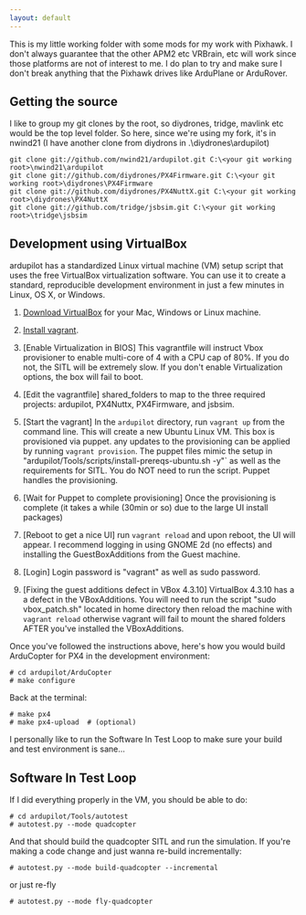 ```yaml
---
layout: default
---
```


This is my little working folder with some mods for my work with Pixhawk.  I don't always guarantee that the other APM2 etc VRBrain, etc will
work since those platforms are not of interest to me.  I do plan to try and make sure I don't break anything that the Pixhawk drives like
ArduPlane or ArduRover.

## Getting the source

I like to group my git clones by the root, so diydrones, tridge, mavlink etc would be the top level folder.
So here, since we're using my fork, it's in nwind21 (I have another clone from diydrons in .\diydrones\ardupilot)

```
git clone git://github.com/nwind21/ardupilot.git C:\<your git working root>\nwind21\ardupilot
git clone git://github.com/diydrones/PX4Firmware.git C:\<your git working root>\diydrones\PX4Firmware
git clone git://github.com/diydrones/PX4NuttX.git C:\<your git working root>\diydrones\PX4NuttX
git clone git://github.com/tridge/jsbsim.git C:\<your git working root>\tridge\jsbsim
```

## Development using VirtualBox

ardupilot has a standardized Linux virtual machine (VM) setup script
that uses the free VirtualBox virtualization software.  You can use it
to create a standard, reproducible development environment in just a
few minutes in Linux, OS X, or Windows.

 1. [Download VirtualBox](https://www.virtualbox.org/wiki/Downloads)
 for your Mac, Windows or Linux machine.

 2. [Install vagrant](http://docs.vagrantup.com/v2/installation/).
 
 3. [Enable Virtualization in BIOS]  This vagrantfile will instruct Vbox provisioner
 to enable multi-core of 4 with a CPU cap of 80%. If you do not, the SITL will be extremely slow.  If you don't
 enable Virtualization options, the box will fail to boot.
 
 4. [Edit the vagrantfile] shared_folders to map to the three required projects: ardupilot, PX4Nuttx, PX4Firmware, and jsbsim.

 5. [Start the vagrant] In the `ardupilot` directory, run `vagrant up` from the command
 line.  This will create a new Ubuntu Linux VM.  This box is provisioned via puppet.
 any updates to the provisioning can be applied by running `vagrant provision`.
 The puppet files mimic the setup in "ardupilot/Tools/scripts/install-prereqs-ubuntu.sh -y"` as well
 as the requirements for SITL.  You do NOT need to run the script.  Puppet handles the provisioning.
 
 6. [Wait for Puppet to complete provisioning] Once the provisioning is complete (it takes a while (30min or so) due to the large UI install packages)
 
 7. [Reboot to get a nice UI] run `vagrant reload` and upon reboot, the UI will appear. I recommend logging in using GNOME 2d (no effects) and installing the 
 GuestBoxAdditions from the Guest machine.

 8. [Login] Login password is "vagrant" as well as sudo password.
 
 9. [Fixing the guest additions defect in VBox 4.3.10] VirtualBox 4.3.10 has a a defect in the VBoxAdditions.  You will need to run the script "sudo vbox_patch.sh" located in
 home directory then reload the machine with `vagrant reload` otherwise vagrant will fail to mount the shared folders AFTER
 you've installed the VBoxAdditions.

Once you've followed the instructions above, here's how you would
build ArduCopter for PX4 in the development environment:

```
# cd ardupilot/ArduCopter
# make configure
```

Back at the terminal:

```
# make px4
# make px4-upload  # (optional)
```

I personally like to run the Software In Test Loop to make sure your build and test environment is sane...

## Software In Test Loop

If I did everything properly in the VM, you should be able to do:

```
# cd ardupilot/Tools/autotest
# autotest.py --mode quadcopter
```

And that should build the quadcopter SITL and run the simulation.  If you're making a code change and just wanna re-build incrementally:

```
# autotest.py --mode build-quadcopter --incremental
```

or just re-fly

```
# autotest.py --mode fly-quadcopter
```

